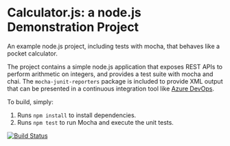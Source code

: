 Calculator.js: a node.js Demonstration Project
==============================================
An example node.js project, including tests with mocha, that behaves like
a pocket calculator.

The project contains a simple node.js application that exposes REST APIs
to perform arithmetic on integers, and provides a test suite with mocha
and chai.  The `mocha-junit-reporters` package is included to provide XML
output that can be presented in a continuous integration tool like
[Azure DevOps](https://azure.com/devops).

To build, simply:

1. Runs `npm install` to install dependencies.
2. Runs `npm test` to run Mocha and execute the unit tests.

[![Build Status](https://dev.azure.com/debdeep922/Integrating%20External%20Source%20Control%20with%20Azure%20Pipelines/_apis/build/status/debdeepdey1.calculator?branchName=master)](https://dev.azure.com/debdeep922/Integrating%20External%20Source%20Control%20with%20Azure%20Pipelines/_build/latest?definitionId=5&branchName=master)
